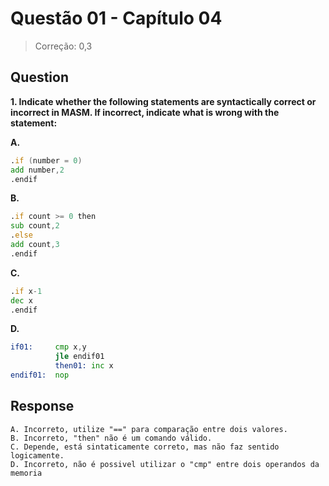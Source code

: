 # Questão 01 - Capítulo 04

> Correção: 0,3


## Question

**<p>1. Indicate whether the following statements are syntactically correct or incorrect in MASM. If incorrect, indicate what is wrong with the statement:</p>**
**A.** 
```asm
.if (number = 0)
add number,2
.endif 
```
**B.** 
```asm
.if count >= 0 then
sub count,2
.else
add count,3
.endif
```
**C.** 
```asm
.if x-1
dec x
.endif 
```
**D.** 
```asm
if01:     cmp x,y
          jle endif01
          then01: inc x
endif01:  nop
```

## Response


```
A. Incorreto, utilize "==" para comparação entre dois valores.
B. Incorreto, "then" não é um comando válido.
C. Depende, está sintaticamente correto, mas não faz sentido logicamente.
D. Incorreto, não é possivel utilizar o "cmp" entre dois operandos da memoria
```
